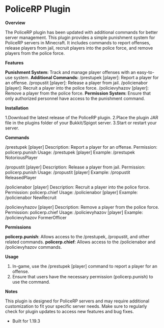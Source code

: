 # PoliceRP Plugin

**Overview**

The PoliceRP plugin has been updated with additional commands for better server management. This plugin provides a simple punishment system for PoliceRP servers in Minecraft. It includes commands to report offenses, release players from jail, recruit players into the police force, and remove players from the police force.

**Features**

**Punishment System:** Track and manage player offenses with an easy-to-use system.
**Additional Commands:**
/prestupek [player]: Report a player for an offense.
/propustit [player]: Release a player from jail.
/policienabor [player]: Recruit a player into the police force.
/policievyhazov [player]: Remove a player from the police force.
**Permission System:** Ensure that only authorized personnel have access to the punishment command.

**Installation**

1.Download the latest release of the PoliceRP plugin. 
2.Place the plugin JAR file in the plugins folder of your Bukkit/Spigot server.
3.Start or restart your server.

**Commands**

/prestupek [player]
Description: Report a player for an offense.
Permission: policerp.punish
Usage: /prestupek [player]
Example: /prestupek NotoriousPlayer

/propustit [player]
Description: Release a player from jail.
Permission: policerp.punish
Usage: /propustit [player]
Example: /propustit ReleasedPlayer

/policienabor [player]
Description: Recruit a player into the police force.
Permission: policerp.chief
Usage: /policienabor [player]
Example: /policienabor NewRecruit

/policievyhazov [player]
Description: Remove a player from the police force.
Permission: policerp.chief
Usage: /policievyhazov [player]
Example: /policievyhazov FormerOfficer

**Permissions**

**policerp.punish**: Allows access to the /prestupek, /propustit, and other related commands.
**policerp.chief**: Allows access to the /policienabor and /policievyhazov commands.

**Usage**

1. In-game, use the /prestupek [player] command to report a player for an offense.
2. Ensure that users have the necessary permission (policerp.punish) to use the command.

**Notes**

This plugin is designed for PoliceRP servers and may require additional customization to fit your specific server needs.
Make sure to regularly check for plugin updates to access new features and bug fixes.
- Built for 1.19.3
